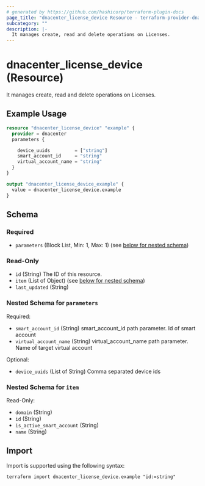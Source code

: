 ```yaml
---
# generated by https://github.com/hashicorp/terraform-plugin-docs
page_title: "dnacenter_license_device Resource - terraform-provider-dnacenter"
subcategory: ""
description: |-
  It manages create, read and delete operations on Licenses.
---
```


# dnacenter_license_device (Resource)

It manages create, read and delete operations on Licenses.

## Example Usage

```terraform
resource "dnacenter_license_device" "example" {
  provider = dnacenter
  parameters {

    device_uuids         = ["string"]
    smart_account_id     = "string"
    virtual_account_name = "string"
  }
}

output "dnacenter_license_device_example" {
  value = dnacenter_license_device.example
}
```

<!-- schema generated by tfplugindocs -->
## Schema

### Required

- `parameters` (Block List, Min: 1, Max: 1) (see [below for nested schema](#nestedblock--parameters))

### Read-Only

- `id` (String) The ID of this resource.
- `item` (List of Object) (see [below for nested schema](#nestedatt--item))
- `last_updated` (String)

<a id="nestedblock--parameters"></a>
### Nested Schema for `parameters`

Required:

- `smart_account_id` (String) smart_account_id path parameter. Id of smart account
- `virtual_account_name` (String) virtual_account_name path parameter. Name of target virtual account

Optional:

- `device_uuids` (List of String) Comma separated device ids


<a id="nestedatt--item"></a>
### Nested Schema for `item`

Read-Only:

- `domain` (String)
- `id` (String)
- `is_active_smart_account` (String)
- `name` (String)

## Import

Import is supported using the following syntax:

```shell
terraform import dnacenter_license_device.example "id:=string"
```
